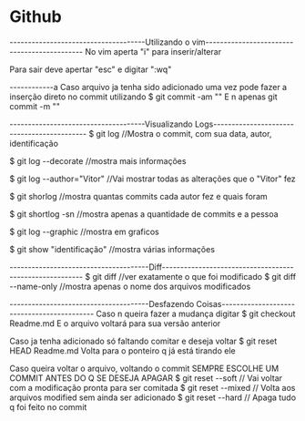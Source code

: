 # Github

-------------------------------------Utilizando o vim--------------------------------------------
No vim aperta "i" para inserir/alterar

Para sair deve apertar "esc" e digitar ":wq"


------------a
Caso arquivo ja tenha sido adicionado uma vez pode fazer a inserção direto no commit utilizando 
$ git commit -am ""
E n apenas git commit -m ""

-------------------------------------Visualizando Logs-------------------------------------------
$ git log //Mostra o commit, com sua data, autor, identificação

$ git log --decorate  //mostra mais informações 

$ git log --author="Vitor" //Vai mostrar todas as alterações que o "Vitor" fez

$ git shorlog //mostra quantas commits cada autor fez e quais foram

$ git shortlog -sn //mostra apenas a quantidade de commits e a pessoa

$ git log --graphic //mostra em graficos

$ git show "identificação" //mostra várias informações

--------------------------------------Diff--------------------------------------------------------
$ git diff //ver exatamente o que foi modificado
$ git diff --name-only //mostra apenas o nome dos arquivos modificados

--------------------------------------Desfazendo Coisas-------------------------------------------
Caso n queira fazer a mudança digitar
$ git checkout Readme.md
E o arquivo voltará para sua versão anterior

Caso ja tenha adicionado só faltando comitar e deseja voltar
$ git reset HEAD Readme.md
Volta para o ponteiro q já está tirando ele 

Caso queira voltar o arquivo, voltando o commit
SEMPRE ESCOLHE UM COMMIT ANTES DO Q SE DESEJA APAGAR
$ git reset --soft // Vai voltar com a modificação pronta para ser comitada
$ git reset --mixed // Volta aos arquivos modified sem ainda ser adicionado
$ git reset --hard // Apaga tudo q foi feito no commit

